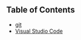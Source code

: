 

## Table of Contents

- [git](content/git.md)
- [Visual Studio Code](content/Visual_Studio_Code.md)
